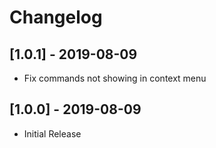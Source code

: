 # Changelog

## [1.0.1] - 2019-08-09
- Fix commands not showing in context menu

## [1.0.0] - 2019-08-09
- Initial Release